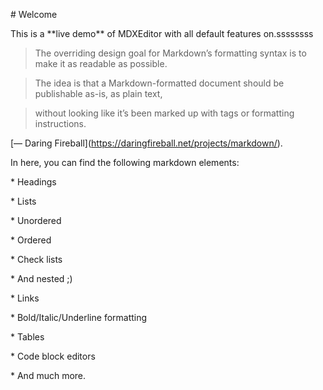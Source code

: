 \# Welcome



This is a \*\*live demo\*\* of MDXEditor with all default features on.ssssssss



> The overriding design goal for Markdown’s formatting syntax is to make it as readable as possible.

> The idea is that a Markdown-formatted document should be publishable as-is, as plain text,

> without looking like it’s been marked up with tags or formatting instructions.



\[— Daring Fireball]\(https://daringfireball.net/projects/markdown/).



In here, you can find the following markdown elements:



\* Headings

\* Lists

&#x20; \* Unordered

&#x20; \* Ordered

&#x20; \* Check lists

&#x20; \* And nested ;)

\* Links

\* Bold/Italic/Underline formatting

\* Tables

\* Code block editors

\* And much more.